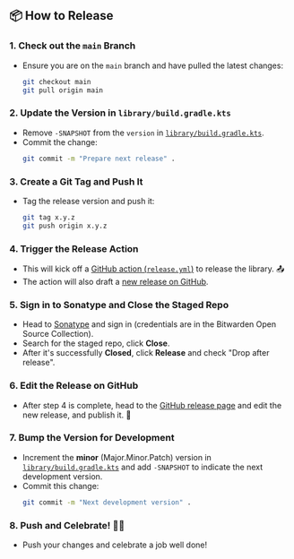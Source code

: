## 📦 How to Release 

### 1. Check out the `main` Branch

   - Ensure you are on the `main` branch and have pulled the latest changes:
     ```bash
     git checkout main
     git pull origin main
     ```

### 2. Update the Version in `library/build.gradle.kts`

   - Remove `-SNAPSHOT` from the `version` in [`library/build.gradle.kts`](library/build.gradle.kts).
   - Commit the change:
     ```bash
     git commit -m "Prepare next release" .
     ```

### 3. Create a Git Tag and Push It

   - Tag the release version and push it:
     ```bash
     git tag x.y.z
     git push origin x.y.z
     ```

### 4. Trigger the Release Action

   - This will kick off a [GitHub action (`release.yml`)](../../actions/workflows/release.yml) to release the library. 📤
   - The action will also draft a [new release on GitHub](../../releases).

### 5. Sign in to Sonatype and Close the Staged Repo

   - Head to [Sonatype](https://central.sonatype.com/publishing) and sign in (credentials are in the Bitwarden Open Source Collection).
   - Search for the staged repo, click **Close**.
   - After it's successfully **Closed**, click **Release** and check "Drop after release".

### 6. Edit the Release on GitHub

   - After step 4 is complete, head to the [GitHub release page](../../releases) and edit the new release, and publish it. 🎉

### 7. Bump the Version for Development

   - Increment the **minor** (Major.Minor.Patch) version in [`library/build.gradle.kts`](library/build.gradle.kts) and add `-SNAPSHOT` to indicate the next development version.
   - Commit this change:
     ```bash
     git commit -m "Next development version" .
     ```

### 8. Push and Celebrate! 🎉💃

   - Push your changes and celebrate a job well done!

